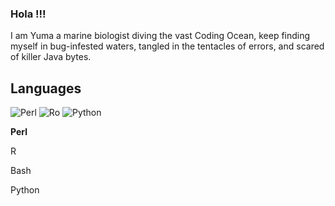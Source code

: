 ### Hola !!!

I am Yuma a marine biologist diving the vast Coding Ocean, keep finding myself in bug-infested waters, tangled in the tentacles of errors, and scared of killer Java bytes. 

## Languages

![Perl](https://github.com/Yuma248/Yuma248/assets/19339965/02d24c49-24fb-46bd-b62b-e104b7e4f25a) ![Ro](https://github.com/Yuma248/Yuma248/assets/19339965/e472ef95-9fd6-4b83-913e-50fb64d23181)
 ![Python](https://github.com/Yuma248/Yuma248/assets/19339965/cbac7518-e280-4563-8fda-3a1f57866b24)


**Perl** 




R 

Bash 

Python 

